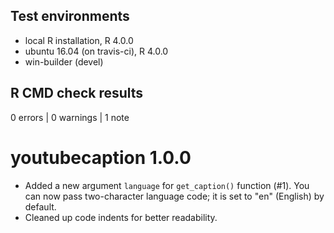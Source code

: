 ## Test environments
* local R installation, R 4.0.0
* ubuntu 16.04 (on travis-ci), R 4.0.0
* win-builder (devel)

## R CMD check results

0 errors | 0 warnings | 1 note

# youtubecaption 1.0.0

* Added a new argument `language` for `get_caption()` function (#1). You can now pass two-character language code; it is set to "en" (English) by default.
* Cleaned up code indents for better readability.

